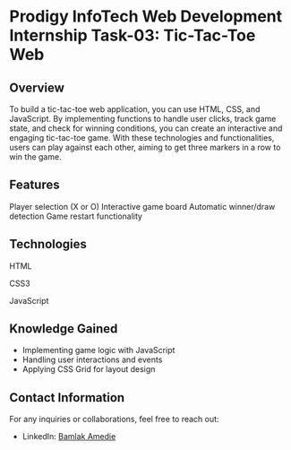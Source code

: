 # Prodigy InfoTech Web Development Internship Task-03: Tic-Tac-Toe Web

## Overview

To build a tic-tac-toe web application, you can use HTML, CSS, and JavaScript. By implementing functions to handle user clicks, track game state, and check for winning conditions, you can create an interactive and engaging tic-tac-toe game. With these technologies and functionalities, users can play against each other, aiming to get three markers in a row to win the game.

## Features

Player selection (X or O)
Interactive game board
Automatic winner/draw detection
Game restart functionality

## Technologies

HTML

CSS3

JavaScript

## Knowledge Gained

- Implementing game logic with JavaScript
- Handling user interactions and events
- Applying CSS Grid for layout design
  
## Contact Information

For any inquiries or collaborations, feel free to reach out:

- LinkedIn: [Bamlak Amedie](https://www.linkedin.com/in/bamlak-amedie/)
